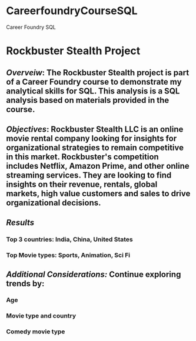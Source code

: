 # CareerfoundryCourseSQL
Career Foundry SQL
# Rockbuster Stealth Project
## **_Overveiw_**:  The Rockbuster Stealth project is part of a Career Foundry course to demonstrate my analytical skills for SQL.  This analysis is a SQL analysis based on materials provided in the course.  
## **_Objectives_**: Rockbuster Stealth LLC is an online movie rental company looking for insights for organizational strategies to remain competitive in this market. Rockbuster's competition includes Netflix, Amazon Prime, and other online streaming services.  They are looking to find insights on their revenue, rentals, global markets, high value customers and sales to drive organizational decisions.
## **_Results_**
### Top 3 countries:  India, China, United States
### Top Movie types: Sports, Animation, Sci Fi
## **_Additional Considerations:_**  Continue exploring trends by:
### Age
### Movie type and country
### Comedy movie type
